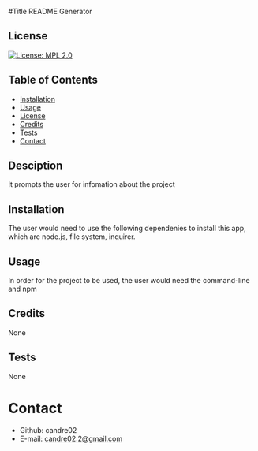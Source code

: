 

#Title 
README Generator
## License
[![License: MPL 2.0](https://img.shields.io/badge/License-MPL_2.0-brightgreen.svg)](https://opensource.org/licenses/MPL-2.0)
## Table of Contents
* [Installation](#installation)
* [Usage](#usage)
* [License](#license)
* [Credits](#credits)
* [Tests](#tests)
* [Contact](#contact)
## Desciption
It prompts the user for infomation about the project
## Installation
The user would need  to use the following dependenies to install this app, which are node.js, file system, inquirer.
## Usage
In order for the project to be used, the user would need the command-line and npm
## Credits
None
## Tests
None

# Contact
* Github: candre02
* E-mail: candre02.2@gmail.com